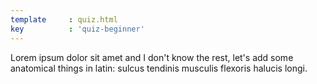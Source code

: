 ```yaml
---
template     : quiz.html
key          : 'quiz-beginner'
---
```


Lorem ipsum dolor sit amet and I don't know the rest, let's add some anatomical things in latin: sulcus tendinis musculis flexoris halucis longi.